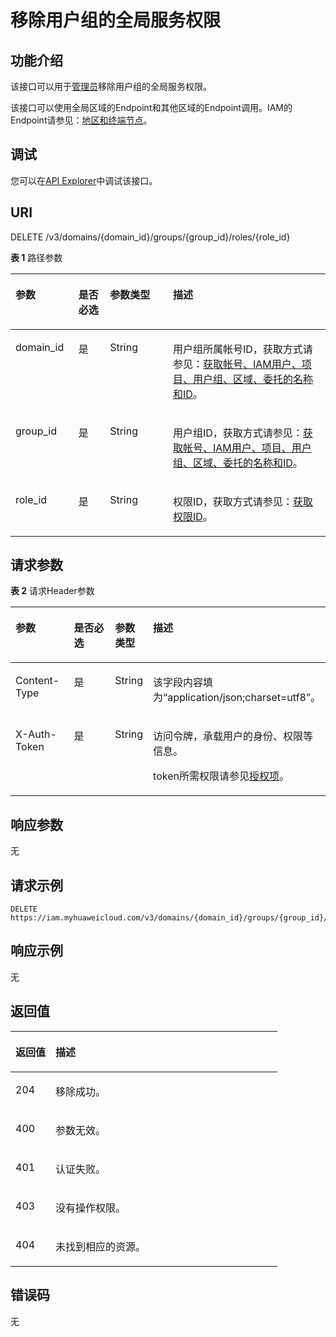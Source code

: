 # 移除用户组的全局服务权限<a name="iam_10_0009"></a>

## 功能介绍<a name="zh-cn_topic_0222037475_section630112819338"></a>

该接口可以用于<u>[管理员](https://support.huaweicloud.com/usermanual-iam/iam_01_0001.html)</u><u></u>移除用户组的全局服务权限。

该接口可以使用全局区域的Endpoint和其他区域的Endpoint调用。IAM的Endpoint请参见：[地区和终端节点](https://developer.huaweicloud.com/endpoint?IAM)。

## 调试<a name="section1313481038"></a>

您可以在[API Explorer](https://apiexplorer.developer.huaweicloud.com/apiexplorer/doc?product=IAM&api=KeystoneRemoveDomainPermissionFromGroup)中调试该接口。

## URI<a name="zh-cn_topic_0222037475_section163002863311"></a>

DELETE /v3/domains/\{domain\_id\}/groups/\{group\_id\}/roles/\{role\_id\}

**表 1**  路径参数

<a name="zh-cn_topic_0222037475_table153162863314"></a>
<table><thead align="left"><tr id="zh-cn_topic_0222037475_row113192810337"><th class="cellrowborder" valign="top" width="20%" id="mcps1.2.5.1.1"><p id="zh-cn_topic_0222037475_p19329280338"><a name="zh-cn_topic_0222037475_p19329280338"></a><a name="zh-cn_topic_0222037475_p19329280338"></a>参数</p>
</th>
<th class="cellrowborder" valign="top" width="10%" id="mcps1.2.5.1.2"><p id="zh-cn_topic_0222037475_p20321828183311"><a name="zh-cn_topic_0222037475_p20321828183311"></a><a name="zh-cn_topic_0222037475_p20321828183311"></a>是否必选</p>
</th>
<th class="cellrowborder" valign="top" width="20%" id="mcps1.2.5.1.3"><p id="zh-cn_topic_0222037475_p73218286331"><a name="zh-cn_topic_0222037475_p73218286331"></a><a name="zh-cn_topic_0222037475_p73218286331"></a>参数类型</p>
</th>
<th class="cellrowborder" valign="top" width="50%" id="mcps1.2.5.1.4"><p id="zh-cn_topic_0222037475_p33242873318"><a name="zh-cn_topic_0222037475_p33242873318"></a><a name="zh-cn_topic_0222037475_p33242873318"></a>描述</p>
</th>
</tr>
</thead>
<tbody><tr id="zh-cn_topic_0222037475_row1831102873313"><td class="cellrowborder" valign="top" width="20%" headers="mcps1.2.5.1.1 "><p id="zh-cn_topic_0222037475_p16333285337"><a name="zh-cn_topic_0222037475_p16333285337"></a><a name="zh-cn_topic_0222037475_p16333285337"></a>domain_id</p>
</td>
<td class="cellrowborder" valign="top" width="10%" headers="mcps1.2.5.1.2 "><p id="zh-cn_topic_0222037475_p16334288335"><a name="zh-cn_topic_0222037475_p16334288335"></a><a name="zh-cn_topic_0222037475_p16334288335"></a>是</p>
</td>
<td class="cellrowborder" valign="top" width="20%" headers="mcps1.2.5.1.3 "><p id="zh-cn_topic_0222037475_p2033228173318"><a name="zh-cn_topic_0222037475_p2033228173318"></a><a name="zh-cn_topic_0222037475_p2033228173318"></a>String</p>
</td>
<td class="cellrowborder" valign="top" width="50%" headers="mcps1.2.5.1.4 "><p id="zh-cn_topic_0222037475_p20334289331"><a name="zh-cn_topic_0222037475_p20334289331"></a><a name="zh-cn_topic_0222037475_p20334289331"></a>用户组所属帐号ID，获取方式请参见：<a href="获取帐号-IAM用户-项目-用户组-区域-委托的名称和ID.md">获取帐号、IAM用户、项目、用户组、区域、委托的名称和ID</a>。</p>
</td>
</tr>
<tr id="zh-cn_topic_0222037475_row631162815336"><td class="cellrowborder" valign="top" width="20%" headers="mcps1.2.5.1.1 "><p id="zh-cn_topic_0222037475_p1833162814336"><a name="zh-cn_topic_0222037475_p1833162814336"></a><a name="zh-cn_topic_0222037475_p1833162814336"></a>group_id</p>
</td>
<td class="cellrowborder" valign="top" width="10%" headers="mcps1.2.5.1.2 "><p id="zh-cn_topic_0222037475_p434132823317"><a name="zh-cn_topic_0222037475_p434132823317"></a><a name="zh-cn_topic_0222037475_p434132823317"></a>是</p>
</td>
<td class="cellrowborder" valign="top" width="20%" headers="mcps1.2.5.1.3 "><p id="zh-cn_topic_0222037475_p173414284337"><a name="zh-cn_topic_0222037475_p173414284337"></a><a name="zh-cn_topic_0222037475_p173414284337"></a>String</p>
</td>
<td class="cellrowborder" valign="top" width="50%" headers="mcps1.2.5.1.4 "><p id="zh-cn_topic_0222037475_p3341628193319"><a name="zh-cn_topic_0222037475_p3341628193319"></a><a name="zh-cn_topic_0222037475_p3341628193319"></a>用户组ID，获取方式请参见：<a href="获取帐号-IAM用户-项目-用户组-区域-委托的名称和ID.md">获取帐号、IAM用户、项目、用户组、区域、委托的名称和ID</a>。</p>
</td>
</tr>
<tr id="zh-cn_topic_0222037475_row4311528113318"><td class="cellrowborder" valign="top" width="20%" headers="mcps1.2.5.1.1 "><p id="zh-cn_topic_0222037475_p534192853312"><a name="zh-cn_topic_0222037475_p534192853312"></a><a name="zh-cn_topic_0222037475_p534192853312"></a>role_id</p>
</td>
<td class="cellrowborder" valign="top" width="10%" headers="mcps1.2.5.1.2 "><p id="zh-cn_topic_0222037475_p5359285333"><a name="zh-cn_topic_0222037475_p5359285333"></a><a name="zh-cn_topic_0222037475_p5359285333"></a>是</p>
</td>
<td class="cellrowborder" valign="top" width="20%" headers="mcps1.2.5.1.3 "><p id="zh-cn_topic_0222037475_p183520285338"><a name="zh-cn_topic_0222037475_p183520285338"></a><a name="zh-cn_topic_0222037475_p183520285338"></a>String</p>
</td>
<td class="cellrowborder" valign="top" width="50%" headers="mcps1.2.5.1.4 "><p id="zh-cn_topic_0222037475_p63517289333"><a name="zh-cn_topic_0222037475_p63517289333"></a><a name="zh-cn_topic_0222037475_p63517289333"></a>权限ID，获取方式请参见：<a href="查询权限列表.md">获取权限ID</a>。</p>
</td>
</tr>
</tbody>
</table>

## 请求参数<a name="zh-cn_topic_0222037475_section73617283339"></a>

**表 2**  请求Header参数

<a name="zh-cn_topic_0222037475_HeaderParameter"></a>
<table><thead align="left"><tr id="zh-cn_topic_0222037475_row33619281334"><th class="cellrowborder" valign="top" width="20%" id="mcps1.2.5.1.1"><p id="zh-cn_topic_0222037475_p123717284331"><a name="zh-cn_topic_0222037475_p123717284331"></a><a name="zh-cn_topic_0222037475_p123717284331"></a>参数</p>
</th>
<th class="cellrowborder" valign="top" width="20%" id="mcps1.2.5.1.2"><p id="zh-cn_topic_0222037475_p15372284333"><a name="zh-cn_topic_0222037475_p15372284333"></a><a name="zh-cn_topic_0222037475_p15372284333"></a>是否必选</p>
</th>
<th class="cellrowborder" valign="top" width="9.99%" id="mcps1.2.5.1.3"><p id="zh-cn_topic_0222037475_p03752843319"><a name="zh-cn_topic_0222037475_p03752843319"></a><a name="zh-cn_topic_0222037475_p03752843319"></a>参数类型</p>
</th>
<th class="cellrowborder" valign="top" width="50.01%" id="mcps1.2.5.1.4"><p id="zh-cn_topic_0222037475_p63732818333"><a name="zh-cn_topic_0222037475_p63732818333"></a><a name="zh-cn_topic_0222037475_p63732818333"></a>描述</p>
</th>
</tr>
</thead>
<tbody><tr id="zh-cn_topic_0222037475_row8368280337"><td class="cellrowborder" valign="top" width="20%" headers="mcps1.2.5.1.1 "><p id="zh-cn_topic_0222037475_p1337428163312"><a name="zh-cn_topic_0222037475_p1337428163312"></a><a name="zh-cn_topic_0222037475_p1337428163312"></a>Content-Type</p>
</td>
<td class="cellrowborder" valign="top" width="20%" headers="mcps1.2.5.1.2 "><p id="zh-cn_topic_0222037475_p438122873311"><a name="zh-cn_topic_0222037475_p438122873311"></a><a name="zh-cn_topic_0222037475_p438122873311"></a>是</p>
</td>
<td class="cellrowborder" valign="top" width="9.99%" headers="mcps1.2.5.1.3 "><p id="zh-cn_topic_0222037475_p183816289332"><a name="zh-cn_topic_0222037475_p183816289332"></a><a name="zh-cn_topic_0222037475_p183816289332"></a>String</p>
</td>
<td class="cellrowborder" valign="top" width="50.01%" headers="mcps1.2.5.1.4 "><p id="zh-cn_topic_0222037475_p1138728183313"><a name="zh-cn_topic_0222037475_p1138728183313"></a><a name="zh-cn_topic_0222037475_p1138728183313"></a>该字段内容填为“application/json;charset=utf8”。</p>
</td>
</tr>
<tr id="zh-cn_topic_0222037475_row6361428183314"><td class="cellrowborder" valign="top" width="20%" headers="mcps1.2.5.1.1 "><p id="zh-cn_topic_0222037475_p1438228163314"><a name="zh-cn_topic_0222037475_p1438228163314"></a><a name="zh-cn_topic_0222037475_p1438228163314"></a>X-Auth-Token</p>
</td>
<td class="cellrowborder" valign="top" width="20%" headers="mcps1.2.5.1.2 "><p id="zh-cn_topic_0222037475_p17391328103313"><a name="zh-cn_topic_0222037475_p17391328103313"></a><a name="zh-cn_topic_0222037475_p17391328103313"></a>是</p>
</td>
<td class="cellrowborder" valign="top" width="9.99%" headers="mcps1.2.5.1.3 "><p id="zh-cn_topic_0222037475_p18391828193313"><a name="zh-cn_topic_0222037475_p18391828193313"></a><a name="zh-cn_topic_0222037475_p18391828193313"></a>String</p>
</td>
<td class="cellrowborder" valign="top" width="50.01%" headers="mcps1.2.5.1.4 "><p id="p1996614214476"><a name="p1996614214476"></a><a name="p1996614214476"></a>访问令牌，承载用户的身份、权限等信息。</p>
<p id="p15966321194718"><a name="p15966321194718"></a><a name="p15966321194718"></a>token所需权限请参见<a href="授权项.md">授权项</a>。</p>
</td>
</tr>
</tbody>
</table>

## 响应参数<a name="zh-cn_topic_0222037475_section1339328153314"></a>

无

## 请求示例<a name="zh-cn_topic_0222037475_section164015287339"></a>

```
DELETE https://iam.myhuaweicloud.com/v3/domains/{domain_id}/groups/{group_id}/roles/{role_id}
```

## 响应示例<a name="zh-cn_topic_0222037475_section13411728103314"></a>

无

## 返回值<a name="zh-cn_topic_0222037475_section74282818336"></a>

<a name="zh-cn_topic_0222037475_table279"></a>
<table><thead align="left"><tr id="zh-cn_topic_0222037475_row9421428133316"><th class="cellrowborder" valign="top" width="15%" id="mcps1.1.3.1.1"><p id="zh-cn_topic_0222037475_p14313282335"><a name="zh-cn_topic_0222037475_p14313282335"></a><a name="zh-cn_topic_0222037475_p14313282335"></a>返回值</p>
</th>
<th class="cellrowborder" valign="top" width="85%" id="mcps1.1.3.1.2"><p id="zh-cn_topic_0222037475_p1431628163312"><a name="zh-cn_topic_0222037475_p1431628163312"></a><a name="zh-cn_topic_0222037475_p1431628163312"></a>描述</p>
</th>
</tr>
</thead>
<tbody><tr id="zh-cn_topic_0222037475_row1242182817338"><td class="cellrowborder" valign="top" width="15%" headers="mcps1.1.3.1.1 "><p id="zh-cn_topic_0222037475_p844142873320"><a name="zh-cn_topic_0222037475_p844142873320"></a><a name="zh-cn_topic_0222037475_p844142873320"></a>204</p>
</td>
<td class="cellrowborder" valign="top" width="85%" headers="mcps1.1.3.1.2 "><p id="zh-cn_topic_0222037475_p174411284332"><a name="zh-cn_topic_0222037475_p174411284332"></a><a name="zh-cn_topic_0222037475_p174411284332"></a>移除成功。</p>
</td>
</tr>
<tr id="zh-cn_topic_0222037475_row442112843313"><td class="cellrowborder" valign="top" width="15%" headers="mcps1.1.3.1.1 "><p id="zh-cn_topic_0222037475_p544182819333"><a name="zh-cn_topic_0222037475_p544182819333"></a><a name="zh-cn_topic_0222037475_p544182819333"></a>400</p>
</td>
<td class="cellrowborder" valign="top" width="85%" headers="mcps1.1.3.1.2 "><p id="zh-cn_topic_0222037475_p154510283333"><a name="zh-cn_topic_0222037475_p154510283333"></a><a name="zh-cn_topic_0222037475_p154510283333"></a>参数无效。</p>
</td>
</tr>
<tr id="zh-cn_topic_0222037475_row54272833315"><td class="cellrowborder" valign="top" width="15%" headers="mcps1.1.3.1.1 "><p id="zh-cn_topic_0222037475_p1345102816338"><a name="zh-cn_topic_0222037475_p1345102816338"></a><a name="zh-cn_topic_0222037475_p1345102816338"></a>401</p>
</td>
<td class="cellrowborder" valign="top" width="85%" headers="mcps1.1.3.1.2 "><p id="zh-cn_topic_0222037475_p1145202818335"><a name="zh-cn_topic_0222037475_p1145202818335"></a><a name="zh-cn_topic_0222037475_p1145202818335"></a>认证失败。</p>
</td>
</tr>
<tr id="zh-cn_topic_0222037475_row1942142863313"><td class="cellrowborder" valign="top" width="15%" headers="mcps1.1.3.1.1 "><p id="zh-cn_topic_0222037475_p1346528183314"><a name="zh-cn_topic_0222037475_p1346528183314"></a><a name="zh-cn_topic_0222037475_p1346528183314"></a>403</p>
</td>
<td class="cellrowborder" valign="top" width="85%" headers="mcps1.1.3.1.2 "><p id="zh-cn_topic_0222037475_p1746172812332"><a name="zh-cn_topic_0222037475_p1746172812332"></a><a name="zh-cn_topic_0222037475_p1746172812332"></a>没有操作权限。</p>
</td>
</tr>
<tr id="zh-cn_topic_0222037475_row34214285334"><td class="cellrowborder" valign="top" width="15%" headers="mcps1.1.3.1.1 "><p id="zh-cn_topic_0222037475_p4464287333"><a name="zh-cn_topic_0222037475_p4464287333"></a><a name="zh-cn_topic_0222037475_p4464287333"></a>404</p>
</td>
<td class="cellrowborder" valign="top" width="85%" headers="mcps1.1.3.1.2 "><p id="zh-cn_topic_0222037475_p447172814331"><a name="zh-cn_topic_0222037475_p447172814331"></a><a name="zh-cn_topic_0222037475_p447172814331"></a>未找到相应的资源。</p>
</td>
</tr>
</tbody>
</table>

## 错误码<a name="zh-cn_topic_0222037475_section547162818332"></a>

无

